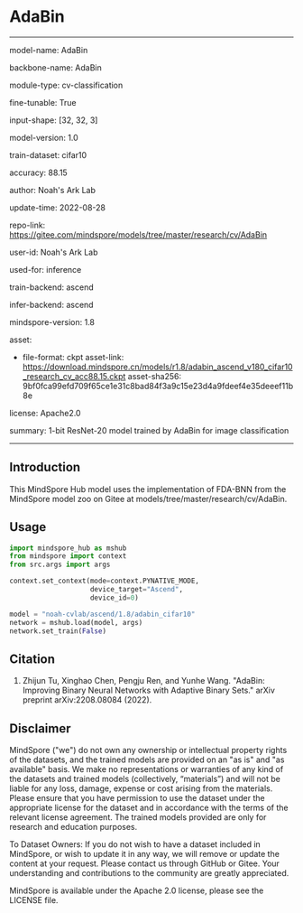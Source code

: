 # AdaBin

---

model-name: AdaBin

backbone-name: AdaBin

module-type: cv-classification

fine-tunable: True

input-shape: [32, 32, 3]

model-version: 1.0

train-dataset: cifar10

accuracy: 88.15

author: Noah's Ark Lab

update-time: 2022-08-28

repo-link: https://gitee.com/mindspore/models/tree/master/research/cv/AdaBin

user-id: Noah's Ark Lab

used-for: inference

train-backend: ascend

infer-backend: ascend

mindspore-version: 1.8

asset:

- file-format: ckpt
  asset-link: https://download.mindspore.cn/models/r1.8/adabin_ascend_v180_cifar10_research_cv_acc88.15.ckpt
  asset-sha256: 9bf0fca99efd709f65ce1e31c8bad84f3a9c15e23d4a9fdeef4e35deeef11b8e

license: Apache2.0

summary: 1-bit ResNet-20 model trained by AdaBin for image classification

---

## Introduction

This MindSpore Hub model uses the implementation of FDA-BNN from the MindSpore model zoo on Gitee at models/tree/master/research/cv/AdaBin.

## Usage

```python
import mindspore_hub as mshub
from mindspore import context
from src.args import args

context.set_context(mode=context.PYNATIVE_MODE,
                    device_target="Ascend",
                    device_id=0)

model = "noah-cvlab/ascend/1.8/adabin_cifar10"
network = mshub.load(model, args)
network.set_train(False)
```

## Citation

1. Zhijun Tu, Xinghao Chen, Pengju Ren, and Yunhe Wang. "AdaBin: Improving Binary Neural Networks with Adaptive Binary Sets." arXiv preprint arXiv:2208.08084 (2022).

## Disclaimer

MindSpore ("we") do not own any ownership or intellectual property rights of the datasets, and the trained models are provided on an "as is" and "as available" basis. We make no representations or warranties of any kind of the datasets and trained models (collectively, “materials”) and will not be liable for any loss, damage, expense or cost arising from the materials. Please ensure that you have permission to use the dataset under the appropriate license for the dataset and in accordance with the terms of the relevant license agreement. The trained models provided are only for research and education purposes.

To Dataset Owners: If you do not wish to have a dataset included in MindSpore, or wish to update it in any way, we will remove or update the content at your request. Please contact us through GitHub or Gitee. Your understanding and contributions to the community are greatly appreciated.

MindSpore is available under the Apache 2.0 license, please see the LICENSE file.
